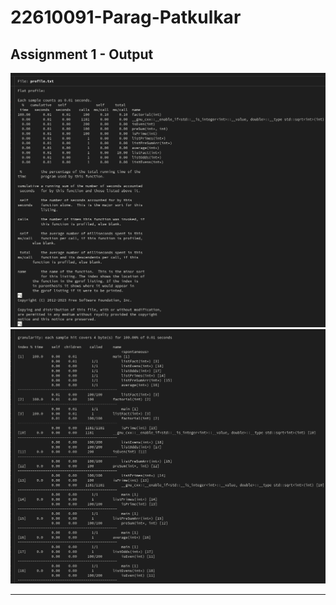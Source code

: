 # 22610091-Parag-Patkulkar<br>

## Assignment 1 - Output
<img src="CA Assignment 1/ss1.png">
<img src="CA Assignment 1/ss2.png">

---



